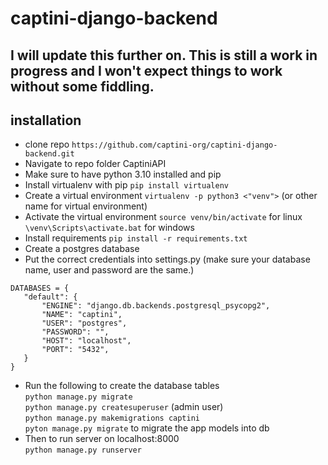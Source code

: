 # captini-django-backend
## I will update this further on. This is still a work in progress and I won't expect things to work without some fiddling.

## installation    
 - clone repo `https://github.com/captini-org/captini-django-backend.git`
 - Navigate to repo folder CaptiniAPI
 - Make sure to have python 3.10 installed and pip
 - Install virtualenv with pip
 `pip install virtualenv`
 - Create a virtual environment
   `virtualenv -p python3 <"venv">` (or other name for virtual environment)
 - Activate the virtual environment
 `source venv/bin/activate` for linux
 `\venv\Scripts\activate.bat` for windows
 - Install requirements
 `pip install -r requirements.txt`
 - Create a postgres database
 - Put the correct credentials into settings.py (make sure your database name, user and password are the same.)
 ```
DATABASES = {
    "default": {
        "ENGINE": "django.db.backends.postgresql_psycopg2",
        "NAME": "captini",
        "USER": "postgres",
        "PASSWORD": "",
        "HOST": "localhost",
        "PORT": "5432",
    }
}
```

 - Run the following to create the database tables   
 `python manage.py migrate`   
 `python manage.py createsuperuser` (admin user)   
 `python manage.py makemigrations captini`   
 `pyton manage.py migrate` to migrate the app models into db   
 - Then to run server on localhost:8000   
 `python manage.py runserver`   
 


